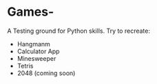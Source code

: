 # Games-
A Testing ground for Python skills. Try to recreate:
  - Hangmanm
  - Calculator App
  - Minesweeper
  - Tetris
  - 2048 (coming soon)

